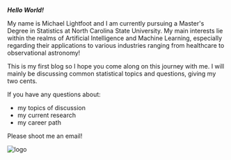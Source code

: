 _**Hello World!**_

My name is Michael Lightfoot and I am currently pursuing a Master's Degree in Statistics at North Carolina State University. My main interests lie within the realms of Artificial Intelligence and Machine Learning, especially regarding their applications to various industries ranging from healthcare to observational astronomy!

This is my first blog so I hope you come along on this journey with me. I will mainly be discussing common statistical topics and questions, giving my two cents.

If you have any questions about:  
- my topics of discussion
- my current research
- my career path
    
Please shoot me an email!  


![logo](/mclightf.github.io/docs/assets/images/download.png)
